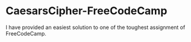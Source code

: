 # CaesarsCipher-FreeCodeCamp
I have provided an easiest solution to one of the toughest assignment of FreeCodeCamp.
